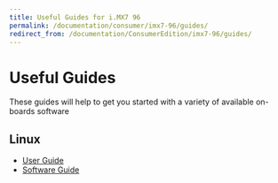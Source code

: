 ```yaml
---
title: Useful Guides for i.MX7 96
permalink: /documentation/consumer/imx7-96/guides/
redirect_from: /documentation/ConsumerEdition/imx7-96/guides/
---
```


# Useful Guides

These guides will help to get you started with a variety of available on-boards software

## Linux

- [User Guide](/user-guide.md)
- [Software Guide](/software-guide.md)
